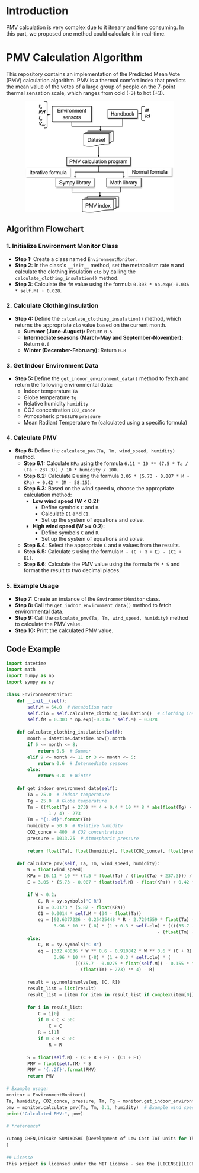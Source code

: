 # Introduction
PMV calculation is very complex due to it itneary and time consuming. In this part, we proposed one method could calculate it in real-time.

# PMV Calculation Algorithm

This repository contains an implementation of the Predicted Mean Vote (PMV) calculation algorithm. PMV is a thermal comfort index that predicts the mean value of the votes of a large group of people on the 7-point thermal sensation scale, which ranges from cold (-3) to hot (+3).
<p align="center">
  <img src="Image/Flow.png" width="400" height='300' alt="Process Flow">
</p>

## Algorithm Flowchart

### 1. Initialize Environment Monitor Class
- **Step 1:** Create a class named `EnvironmentMonitor`.
- **Step 2:** In the class's `__init__` method, set the metabolism rate `M` and calculate the clothing insulation `clo` by calling the `calculate_clothing_insulation()` method.
- **Step 3:** Calculate the `fM` value using the formula `0.303 * np.exp(-0.036 * self.M) + 0.028`.

### 2. Calculate Clothing Insulation
- **Step 4:** Define the `calculate_clothing_insulation()` method, which returns the appropriate `clo` value based on the current month.
  - **Summer (June-August):** Return `0.5`
  - **Intermediate seasons (March-May and September-November):** Return `0.6`
  - **Winter (December-February):** Return `0.8`

### 3. Get Indoor Environment Data
- **Step 5:** Define the `get_indoor_environment_data()` method to fetch and return the following environmental data:
  - Indoor temperature `Ta`
  - Globe temperature `Tg`
  - Relative humidity `humidity`
  - CO2 concentration `CO2_conce`
  - Atmospheric pressure `pressure`
  - Mean Radiant Temperature `Tm` (calculated using a specific formula)

### 4. Calculate PMV
- **Step 6:** Define the `calculate_pmv(Ta, Tm, wind_speed, humidity)` method.
  - **Step 6.1:** Calculate `KPa` using the formula `6.11 * 10 ** (7.5 * Ta / (Ta + 237.3)) / 10 * humidity / 100`.
  - **Step 6.2:** Calculate `E` using the formula `3.05 * (5.73 - 0.007 * M - KPa) + 0.42 * (M - 58.15)`.
  - **Step 6.3:** Based on the wind speed `W`, choose the appropriate calculation method:
    - **Low wind speed (W < 0.2):**
      - Define symbols `C` and `R`.
      - Calculate `E1` and `C1`.
      - Set up the system of equations and solve.
    - **High wind speed (W >= 0.2):**
      - Define symbols `C` and `R`.
      - Set up the system of equations and solve.
  - **Step 6.4:** Select the appropriate `C` and `R` values from the results.
  - **Step 6.5:** Calculate `S` using the formula `M - (C + R + E) - (C1 + E1)`.
  - **Step 6.6:** Calculate the PMV value using the formula `fM * S` and format the result to two decimal places.

### 5. Example Usage
- **Step 7:** Create an instance of the `EnvironmentMonitor` class.
- **Step 8:** Call the `get_indoor_environment_data()` method to fetch environmental data.
- **Step 9:** Call the `calculate_pmv(Ta, Tm, wind_speed, humidity)` method to calculate the PMV value.
- **Step 10:** Print the calculated PMV value.

## Code Example

```python
import datetime
import math
import numpy as np
import sympy as sy

class EnvironmentMonitor:
    def __init__(self):
        self.M = 64.0  # Metabolism rate
        self.clo = self.calculate_clothing_insulation()  # Clothing insulation
        self.fM = 0.303 * np.exp(-0.036 * self.M) + 0.028

    def calculate_clothing_insulation(self):
        month = datetime.datetime.now().month
        if 6 <= month <= 8:
            return 0.5  # Summer
        elif 9 <= month <= 11 or 3 <= month <= 5:
            return 0.6  # Intermediate seasons
        else:
            return 0.8  # Winter

    def get_indoor_environment_data(self):
        Ta = 25.0  # Indoor temperature
        Tg = 25.0  # Globe temperature
        Tm = ((float(Tg) + 273) ** 4 + 0.4 * 10 ** 8 * abs(float(Tg) - float(Ta)) ** (1 / 4) * (float(Tg) - float(Ta))) ** (
                1 / 4) - 273
        Tm = "{:.0f}".format(Tm)
        humidity = 50.0  # Relative humidity
        CO2_conce = 400  # CO2 concentration
        pressure = 1013.25  # Atmospheric pressure

        return float(Ta), float(humidity), float(CO2_conce), float(pressure), float(Tm), float(Tg)

    def calculate_pmv(self, Ta, Tm, wind_speed, humidity):
        W = float(wind_speed)
        KPa = (6.11 * 10 ** (7.5 * float(Ta) / (float(Ta) + 237.3))) / 10 * float(humidity) / 100
        E = 3.05 * (5.73 - 0.007 * float(self.M) - float(KPa)) + 0.42 * (float(self.M) - 58.15)

        if W < 0.2:
            C, R = sy.symbols("C R")
            E1 = 0.0173 * (5.87 - float(KPa))
            C1 = 0.0014 * self.M * (34 - float(Ta))
            eq = [92.6377226 - 0.25425448 * R - 2.7294559 * float(Ta) - C,
                  3.96 * 10 ** (-8) * (1 + 0.3 * self.clo) * ((((35.7 - 0.0275 * 64) - 0.155 * self.clo * (C + R)) + 273) ** 4
                                                         - (float(Tm) + 273) ** 4) - R]
        else:
            C, R = sy.symbols("C R")
            eq = [332.40836 * W ** 0.6 - 0.910842 * W ** 0.6 * (C + R) - 9.794 * W ** 0.6 * float(Ta) - C,
                  3.96 * 10 ** (-8) * (1 + 0.3 * self.clo) * (
                          (((35.7 - 0.0275 * float(self.M)) - 0.155 * float(self.clo) * (C + R)) + 273) ** 4
                          - (float(Tm) + 273) ** 4) - R]

        result = sy.nonlinsolve(eq, [C, R])
        result_list = list(result)
        result_list = [item for item in result_list if complex(item[0]).imag == 0 and complex(item[1]).imag == 0]

        for i in result_list:
            C = i[0]
            if 0 < C < 50:
                C = C
            R = i[1]
            if 0 < R < 50:
                R = R

        S = float(self.M) - (C + R + E) - (C1 + E1)
        PMV = float(self.fM) * S
        PMV = '{:.2f}'.format(PMV)
        return PMV

# Example usage:
monitor = EnvironmentMonitor()
Ta, humidity, CO2_conce, pressure, Tm, Tg = monitor.get_indoor_environment_data()
pmv = monitor.calculate_pmv(Ta, Tm, 0.1, humidity)  # Example wind speed
print("Calculated PMV:", pmv)

# *reference*
 
Yutong CHEN,Daisuke SUMIYOSHI [Development of Low-Cost IoT Units for Thermal Comfort Measurement and AC Energy Consumption Prediction System](https://kth-my.sharepoint.com/personal/torunw_ug_kth_se/_layouts/15/onedrive.aspx?ga=1&id=%2Fpersonal%2Ftorunw%5Fug%5Fkth%5Fse%2FDocuments%2Fbox%5Ffiles%2FRoomVent%2FRoomVent%5F2024%5FProceedings%2F240425%201400a%20Session%2026%20IC%20Thermal%20comfort%201%2FPrint%20439%20Final%2Epdf&parent=%2Fpersonal%2Ftorunw%5Fug%5Fkth%5Fse%2FDocuments%2Fbox%5Ffiles%2FRoomVent%2FRoomVent%5F2024%5FProceedings%2F240425%201400a%20Session%2026%20IC%20Thermal%20comfort%201![image](https://github.com/user-attachments/assets/537ab711-703e-4c39-b811-ccc46ccde782)
)

## License
This project is licensed under the MIT License - see the [LICENSE](LICENSE) file for details.

